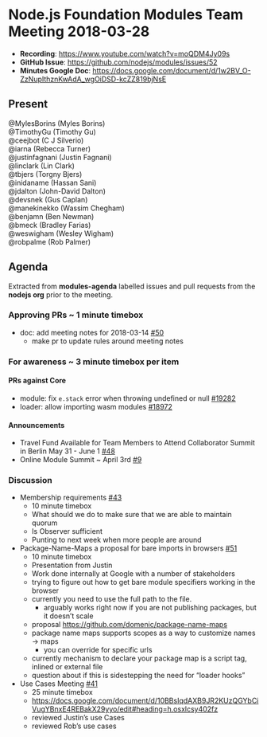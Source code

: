 # Node.js Foundation Modules Team Meeting 2018-03-28

* **Recording**: https://www.youtube.com/watch?v=moQDM4Jy09s
* **GitHub Issue**: https://github.com/nodejs/modules/issues/52
* **Minutes Google Doc**: https://docs.google.com/document/d/1w2BV_O-ZzNupIthznKwAdA_wgOiDSD-kcZZ819bjNsE


## Present

@MylesBorins (Myles Borins)  
@TimothyGu (Timothy Gu)  
@ceejbot (C J Silverio)  
@iarna (Rebecca Turner)  
@justinfagnani (Justin Fagnani)  
@linclark (Lin Clark)  
@tbjers (Torgny Bjers)  
@inidaname (Hassan Sani)  
@jdalton (John-David Dalton)  
@devsnek (Gus Caplan)  
@manekinekko (Wassim Chegham)  
@benjamn (Ben Newman)  
@bmeck (Bradley Farias)  
@weswigham (Wesley Wigham)  
@robpalme (Rob Palmer)

## Agenda

Extracted from **modules-agenda** labelled issues and pull requests from the **nodejs org** prior to the meeting.

### Approving PRs ~ 1 minute timebox

* doc: add meeting notes for 2018-03-14 [#50](https://github.com/nodejs/modules/pull/50)
  - make pr to update rules around meeting notes

### For awareness ~ 3 minute timebox per item

#### PRs against Core

* module: fix `e.stack` error when throwing undefined or null [#19282](https://github.com/nodejs/node/pull/19282)
* loader: allow importing wasm modules [#18972](https://github.com/nodejs/node/pull/18972)

#### Announcements

* Travel Fund Available for Team Members to Attend Collaborator Summit in Berlin May 31 - June 1 [#48](https://github.com/nodejs/modules/issues/48)
* Online Module Summit ~ April 3rd [#9](https://github.com/nodejs/modules/issues/9)

### Discussion

* Membership requirements [#43](https://github.com/nodejs/modules/issues/43)
  - 10 minute timebox
  - What should we do to make sure that we are able to maintain quorum
  - Is Observer sufficient
  - Punting to next week when more people are around
* Package-Name-Maps a proposal for bare imports in browsers [#51](https://github.com/nodejs/modules/issues/51)
  - 10 minute timebox
  - Presentation from Justin
  - Work done internally at Google with a number of stakeholders
  - trying to figure out how to get bare module specifiers working in the browser
  - currently you need to use the full path to the file.
    - arguably works right now if you are not publishing packages, but it doesn’t scale
  - proposal https://github.com/domenic/package-name-maps
  - package name maps supports scopes as a way to customize names -> maps
    - you can override for specific urls
  - currently mechanism to declare your package map is a script tag, inlined or external file
  - question about if this is sidestepping the need for “loader hooks”
* Use Cases Meeting [#41](https://github.com/nodejs/modules/issues/41)
  - 25 minute timebox
  - https://docs.google.com/document/d/10BBsIqdAXB9JR2KUzQGYbCiVugYBnxE4REBakX29yyo/edit#heading=h.osxlcsy402fz
  - reviewed Justin’s use Cases
  - reviewed Rob’s use cases
